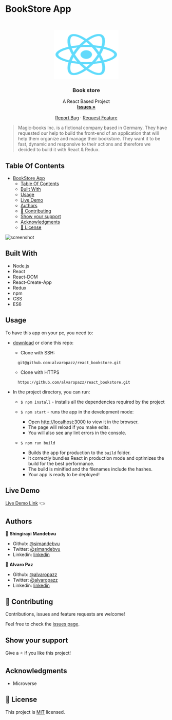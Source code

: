 # BookStore App

<br />
<p align="center">
  <a href="https://github.com/alvaropazz/react_bookstore/">
    <img src="./public/logo192.png" alt="Logo" width="200" height="150">
  </a>

  <h3 align="center">Book store</h3>

  <p align="center">
    A React Based Project
    <br />
    <a href="https://github.com/alvaropazz/react_bookstore/issues/"><strong>Issues »</strong></a>
    <br />
    <br />
    <a href="https://github.com/alvaropazz/react_bookstore/issues/">Report Bug</a>
    ·
    <a href="https://github.com/alvaropazz/react_bookstore/">Request Feature</a>
  </p>
</p>

> Magic-books Inc. is a fictional company based in Germany. They have requested our help to build the front-end of an application that will help them organize and manage their bookstore. They want it to be fast, dynamic and responsive to their actions and therefore we decided to build it with React & Redux.

## Table Of Contents

- [BookStore App](#bookstore-app)
  - [Table Of Contents](#table-of-contents)
  - [Built With](#built-with)
  - [Usage](#usage)
  - [Live Demo](#live-demo)
  - [Authors](#authors)
  - [🤝 Contributing](#-contributing)
  - [Show your support](#show-your-support)
  - [Acknowledgments](#acknowledgments)
  - [📝 License](#-license)

![screenshot](./public/app-screenshot.gif)

## Built With

- Node.js
- React
- React-DOM
- React-Create-App
- Redux
- npm
- CSS
- ES6
  
## Usage

To have this app on your pc, you need to:
* [download](https://github.com/alvaropazz/react_bookstore/archive/development.zip) or clone this repo:
  - Clone with SSH:
  ```
    git@github.com:alvaropazz/react_bookstore.git
  ```
  - Clone with HTTPS
  ```
    https://github.com/alvaropazz/react_bookstore.git
  ```

* In the project directory, you can run:

  - `$ npm install` - installs all the dependencies required by the project

  - `$ npm start` - runs the app in the development mode:
    - Open [http://localhost:3000](http://localhost:3000) to view it in the browser.
    - The page will reload if you make edits.
    - You will also see any lint errors in the console.

  - `$ npm run build`
    - Builds the app for production to the `build` folder.
    - It correctly bundles React in production mode and optimizes the build for the best performance.
    - The build is minified and the filenames include the hashes.
    - Your app is ready to be deployed!
 
## Live Demo 

[Live Demo Link](#) :point_left:


## Authors

👤 **Shingirayi Mandebvu**

- Github: [@simandebvu](https://github.com/simandebvu)
- Twitter: [@simandebvu](https://twitter.com/simandebvu)
- Linkedin: [linkedin](https://linkedin.com/in/simandebvu)

👤 **Alvaro Paz**

- Github: [@alvaropazz](https://github.com/alvaropazz)
- Twitter: [@alvaropazz](https://twitter.com/alvaropazz)
- Linkedin: [linkedin](https://www.linkedin.com/in/alvaropaz/)

## 🤝 Contributing

Contributions, issues and feature requests are welcome!

Feel free to check the [issues page](issues/).

## Show your support

Give a ⭐️ if you like this project!

## Acknowledgments

- Microverse

## 📝 License

This project is [MIT](lic.url) licensed.